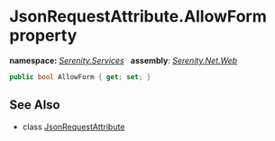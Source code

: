 # JsonRequestAttribute.AllowForm property
**namespace:** *[Serenity.Services](../../README.md#serenity.services-namespace)*   **assembly**: *[Serenity.Net.Web](../../README.md)*

```csharp
public bool AllowForm { get; set; }
```

## See Also

* class [JsonRequestAttribute](../JsonRequestAttribute.md)